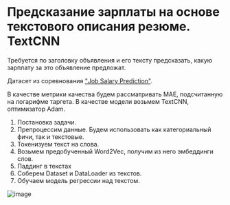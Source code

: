 # Предсказание зарплаты на основе текстового описания резюме. TextCNN

Требуется по заголовку объявления и его тексту предсказать, какую зарплату за это объявление предложат.

Датасет из соревнования ["Job Salary Prediction"](https://www.kaggle.com/competitions/job-salary-prediction/data).

В качестве метрики качества будем рассматривать MAE, подсчитанную на логарифме таргета.
В качестве модели возьмем TextCNN, оптимизатор Adam.

1. Постановка задачи.
2. Препроцессим данные. Будем использовать как категориальный фичи, так и текстовые.
3. Токенизуем текст на слова.
4. Возьмем предобученный Word2Vec, получим из него эмбеддинги слов.
5. Паддинг в текстах
6. Соберем Dataset и DataLoader из текстов.
7. Обучаем модель регрессии над текстом.

 ![image](https://github.com/user-attachments/assets/d6774362-9a82-4200-90b0-7b6ed58a3c81)
